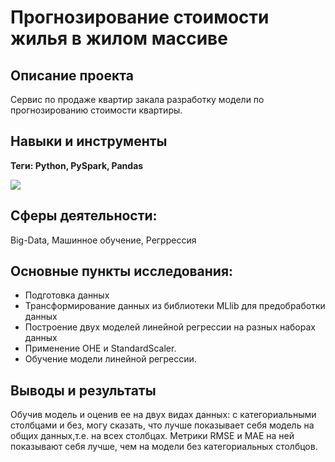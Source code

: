# Прогнозирование стоимости жилья в жилом массиве
## Описание проекта
Сервис по продаже квартир закала разработку модели по прогнозированию стоимости квартиры.
## Навыки и инструменты
**Теги: Python, PySpark, Pandas**

<img src="https://img.shields.io/badge/Pandas-black?style=flat-square&logo=pandas&logoColor=orange"/>

## Сферы деятельности:
Big-Data, Машинное обучение, Регррессия
## Основные пункты исследования:
 - Подготовка данных
 - Трансформирование данных из библиотеки MLlib для предобработки данных
 - Построение двух моделей линейной регрессии на разных наборах данных
 - Применение OHE и StandardScaler.
 - Обучение модели линейной регрессии.

## Выводы и результаты
   Обучив модель и оценив ее на двух видах данных: с категориальными столбцами и без, могу сказать, что лучше показывает себя модель на общих данных,т.е. на всех столбцах. Метрики RMSE и MAE на ней показывают себя лучше, чем на модели без категориальных столбцов.
